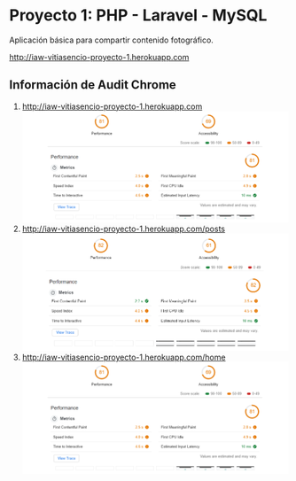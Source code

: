 # Proyecto 1: PHP - Laravel - MySQL

Aplicación básica para compartir contenido fotográfico.

http://iaw-vitiasencio-proyecto-1.herokuapp.com

## Información de Audit Chrome

1. http://iaw-vitiasencio-proyecto-1.herokuapp.com  ![Ver](screenshots/iaw-vitiasencio-proyecto-1.herokuapp.com-home.png)
1. http://iaw-vitiasencio-proyecto-1.herokuapp.com/posts ![Ver](screenshots/iaw-vitiasencio-proyecto-1.herokuapp.com-posts.png)
1. http://iaw-vitiasencio-proyecto-1.herokuapp.com/home ![Ver](screenshots/iaw-vitiasencio-proyecto-1.herokuapp.com-home.png)

